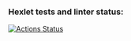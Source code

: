 ### Hexlet tests and linter status:
[![Actions Status](https://github.com/MussonTMN/frontend-project-11/workflows/hexlet-check/badge.svg)](https://github.com/MussonTMN/frontend-project-11/actions)